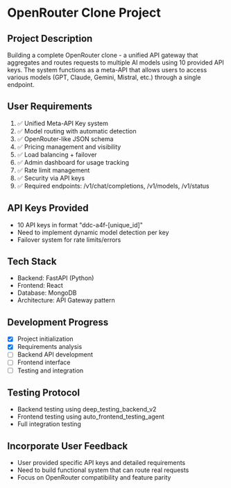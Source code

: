 # OpenRouter Clone Project

## Project Description
Building a complete OpenRouter clone - a unified API gateway that aggregates and routes requests to multiple AI models using 10 provided API keys. The system functions as a meta-API that allows users to access various models (GPT, Claude, Gemini, Mistral, etc.) through a single endpoint.

## User Requirements
1. ✅ Unified Meta-API Key system
2. ✅ Model routing with automatic detection
3. ✅ OpenRouter-like JSON schema
4. ✅ Pricing management and visibility
5. ✅ Load balancing + failover
6. ✅ Admin dashboard for usage tracking
7. ✅ Rate limit management
8. ✅ Security via API keys
9. ✅ Required endpoints: /v1/chat/completions, /v1/models, /v1/status

## API Keys Provided
- 10 API keys in format "ddc-a4f-[unique_id]"
- Need to implement dynamic model detection per key
- Failover system for rate limits/errors

## Tech Stack
- Backend: FastAPI (Python)
- Frontend: React
- Database: MongoDB
- Architecture: API Gateway pattern

## Development Progress
- [x] Project initialization
- [x] Requirements analysis
- [ ] Backend API development
- [ ] Frontend interface
- [ ] Testing and integration

## Testing Protocol
- Backend testing using deep_testing_backend_v2
- Frontend testing using auto_frontend_testing_agent
- Full integration testing

## Incorporate User Feedback
- User provided specific API keys and detailed requirements
- Need to build functional system that can route real requests
- Focus on OpenRouter compatibility and feature parity